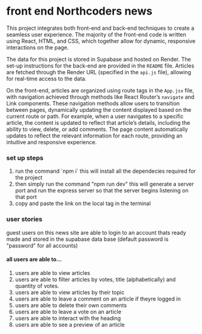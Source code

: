 <h1>front end Northcoders news</h1>
This project integrates both front-end and back-end techniques to create a seamless user experience. The majority of the front-end code is written using React, HTML, and CSS, which together allow for dynamic, responsive interactions on the page.

The data for this project is stored in Supabase and hosted on Render. The set-up instructions for the back-end are provided in the `README` file. Articles are fetched through the Render URL (specified in the `api.js` file), allowing for real-time access to the data.

On the front-end, articles are organized using route tags in the `App.jsx` file, with navigation achieved through methods like React Router’s `navigate` and Link components. These navigation methods allow users to transition between pages, dynamically updating the content displayed based on the current route or path. For example, when a user navigates to a specific article, the content is updated to reflect that article’s details, including the ability to view, delete, or add comments. The page content automatically updates to reflect the relevant information for each route, providing an intuitive and responsive experience.

<h3> set up steps</h3>
<ol>
<li>run the command `npm i` this will install all the dependecies required for the project</li>
<Li>then simply run the command "npm run dev" this will generate a server port and run the express server so that the server begins listening on that port</li>
<li>copy and paste the link on the local tag in the terminal</li>
</ol>

<h3>user stories</h3>
guest users on this news site are able to login to an account thats ready made and stored in the supabase data base (default password is "password" for all accounts)
<h4>all users are able to...</h4>
<ol>
<li> users are able to view articles 
<li> users are able to filter articles by votes, title (alphabetically) and quantity of votes.
<li>users are able to view articles by their topic
<li> users are able to leave a comment on an article if theyre logged in
<li> users are able to delete their own comments 
<li> users are able to leave a vote on an article 
<li> users are able to interact with the heading
<li> users are able to see a preview of an article 
</ol>
